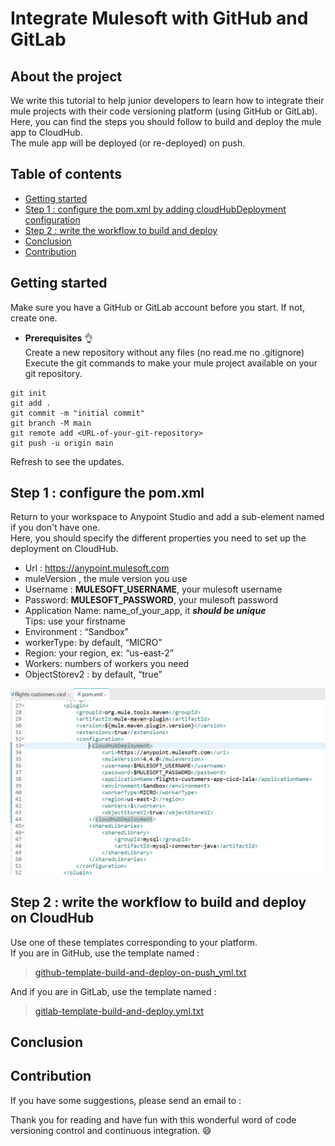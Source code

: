 # Integrate Mulesoft with GitHub and GitLab

## About the project

We write this tutorial to help junior developers to learn how to integrate their mule projects with their code versioning 
platform (using GitHub or GitLab). Here, you can find the steps you should follow to build and deploy the mule app to CloudHub.  
The mule app will be deployed (or re-deployed) on push.

## Table of contents

 - [Getting started](#getting-started)  
 - [Step 1 : configure the pom.xml by adding cloudHubDeployment configuration](#step-one)
 - [Step 2 : write the workflow to build and deploy](#step-two)
 - [Conclusion](#conclusion)
 - [Contribution](#contribution)



## Getting started <a name="getting-started"></a>
Make sure you have a GitHub or GitLab account before you start. If not, create one.  
  - **Prerequisites** :ok_hand:  
Create a new repository without any files (no read.me no .gitignore)  
Execute the git commands to make your mule project available on your git repository.  
```
git init  
git add .  
git commit -m "initial commit"  
git branch -M main  
git remote add <URL-of-your-git-repository>  
git push -u origin main  
```
Refresh to see the updates.

## Step 1 : configure the pom.xml <a name="step-one"></a>
Return to your workspace to Anypoint Studio and add a sub-element named <configuration> if you don't have one.  
Here, you should specify the different properties you need to set up the deployment on CloudHub.  
  - Url : https://anypoint.mulesoft.com  
  - muleVersion , the mule version you use  
  - Username : **MULESOFT_USERNAME**, your mulesoft username  
  - Password: **MULESOFT_PASSWORD**, your mulesoft password  
  - Application Name: name_of_your_app, it ***should be unique***   
    Tips: use your firstname  
  - Environment : “Sandbox”  
  - workerType: by default, “MICRO”  
  - Region: your region, ex:  “us-east-2”  
  - Workers: numbers of workers you need  
  - ObjectStorev2 : by default, “true”  

 ![example for pom.xml](/images/pomfile.PNG)  
 
## Step 2 : write the workflow to build and deploy on CloudHub <a name="step-two"></a>
Use one of these templates corresponding to your platform.  
If you are in GitHub, use the template named :  
> [github-template-build-and-deploy-on-push_yml.txt](templates/github-template-build-and-deploy-on-push_yml.txt)  

And if you are in GitLab, use the template named :  
> [gitlab-template-build-and-deploy.yml.txt](templates/gitlab-template-build-and-deploy.yml.txt)  
## Conclusion <a name="conclusion"></a>
 
## Contribution  <a name="contribution"></a>
If you have some suggestions, please send an email to : 
  
Thank you for reading and have fun with this wonderful word of code versioning control and continuous integration. :smile:    
